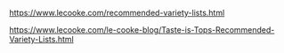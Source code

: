 https://www.lecooke.com/recommended-variety-lists.html

https://www.lecooke.com/le-cooke-blog/Taste-is-Tops-Recommended-Variety-Lists.html